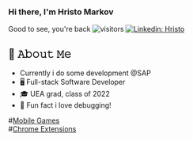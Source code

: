### Hi there, I'm Hristo Markov
Good to see, you're back ![visitors](https://visitor-badge.glitch.me/badge?page_id=page.Hmarkov)
[![Linkedin: Hristo](https://img.shields.io/badge/-Hristo-blue?style=flat-square&logo=Linkedin&logoColor=white&link=https://www.linkedin.com/in/hristo-markov/)](https://www.linkedin.com/in/hristo-markov/)

## :book: 𝙰𝚋𝚘𝚞𝚝 𝙼𝚎
- Currently i do some development @SAP 
- 🖥 Full-stack Software Developer
- 🎓 UEA grad, class of 2022
- 🍕 Fun fact i love debugging! 

#<a href="https://play.google.com/store/apps/developer?id=H.Markov&hl=en&gl=US">Mobile Games</a><br>
#<a href="https://chrome.google.com/webstore/search/Hristo%20Markov?_category=extensions">Chrome Extensions</a>
